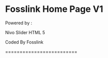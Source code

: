Fosslink Home Page V1 
=========================

Powered by : 

Nivo Slider
HTML 5

Coded By Fosslink

=========================
